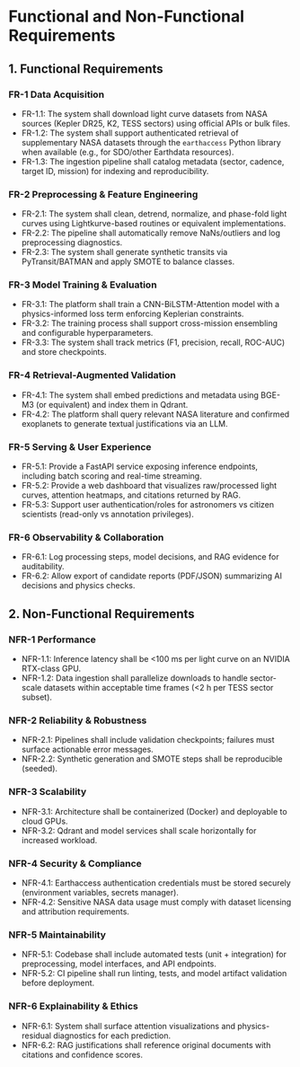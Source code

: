 # Functional and Non-Functional Requirements

## 1. Functional Requirements

### FR-1 Data Acquisition
- FR-1.1: The system shall download light curve datasets from NASA sources (Kepler DR25, K2, TESS sectors) using official APIs or bulk files.
- FR-1.2: The system shall support authenticated retrieval of supplementary NASA datasets through the `earthaccess` Python library when available (e.g., for SDO/other Earthdata resources).
- FR-1.3: The ingestion pipeline shall catalog metadata (sector, cadence, target ID, mission) for indexing and reproducibility.

### FR-2 Preprocessing & Feature Engineering
- FR-2.1: The system shall clean, detrend, normalize, and phase-fold light curves using Lightkurve-based routines or equivalent implementations.
- FR-2.2: The pipeline shall automatically remove NaNs/outliers and log preprocessing diagnostics.
- FR-2.3: The system shall generate synthetic transits via PyTransit/BATMAN and apply SMOTE to balance classes.

### FR-3 Model Training & Evaluation
- FR-3.1: The platform shall train a CNN-BiLSTM-Attention model with a physics-informed loss term enforcing Keplerian constraints.
- FR-3.2: The training process shall support cross-mission ensembling and configurable hyperparameters.
- FR-3.3: The system shall track metrics (F1, precision, recall, ROC-AUC) and store checkpoints.

### FR-4 Retrieval-Augmented Validation
- FR-4.1: The system shall embed predictions and metadata using BGE-M3 (or equivalent) and index them in Qdrant.
- FR-4.2: The platform shall query relevant NASA literature and confirmed exoplanets to generate textual justifications via an LLM.

### FR-5 Serving & User Experience
- FR-5.1: Provide a FastAPI service exposing inference endpoints, including batch scoring and real-time streaming.
- FR-5.2: Provide a web dashboard that visualizes raw/processed light curves, attention heatmaps, and citations returned by RAG.
- FR-5.3: Support user authentication/roles for astronomers vs citizen scientists (read-only vs annotation privileges).

### FR-6 Observability & Collaboration
- FR-6.1: Log processing steps, model decisions, and RAG evidence for auditability.
- FR-6.2: Allow export of candidate reports (PDF/JSON) summarizing AI decisions and physics checks.

## 2. Non-Functional Requirements

### NFR-1 Performance
- NFR-1.1: Inference latency shall be <100 ms per light curve on an NVIDIA RTX-class GPU.
- NFR-1.2: Data ingestion shall parallelize downloads to handle sector-scale datasets within acceptable time frames (<2 h per TESS sector subset).

### NFR-2 Reliability & Robustness
- NFR-2.1: Pipelines shall include validation checkpoints; failures must surface actionable error messages.
- NFR-2.2: Synthetic generation and SMOTE steps shall be reproducible (seeded).

### NFR-3 Scalability
- NFR-3.1: Architecture shall be containerized (Docker) and deployable to cloud GPUs.
- NFR-3.2: Qdrant and model services shall scale horizontally for increased workload.

### NFR-4 Security & Compliance
- NFR-4.1: Earthaccess authentication credentials must be stored securely (environment variables, secrets manager).
- NFR-4.2: Sensitive NASA data usage must comply with dataset licensing and attribution requirements.

### NFR-5 Maintainability
- NFR-5.1: Codebase shall include automated tests (unit + integration) for preprocessing, model interfaces, and API endpoints.
- NFR-5.2: CI pipeline shall run linting, tests, and model artifact validation before deployment.

### NFR-6 Explainability & Ethics
- NFR-6.1: System shall surface attention visualizations and physics-residual diagnostics for each prediction.
- NFR-6.2: RAG justifications shall reference original documents with citations and confidence scores.

